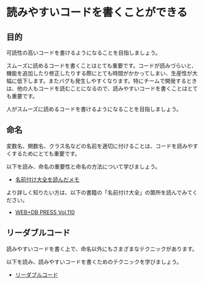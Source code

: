 # 読みやすいコードを書くことができる

## 目的

可読性の高いコードを書けるようになることを目指しましょう。

スムーズに読めるコードを書くことはとても重要です。コードが読みづらいと、機能を追加したり修正したりする際にとても時間がかかってしまい、生産性が大幅に低下します。またバグも発生しやすくなります。特にチームで開発するときは、他の人もコードを読むことになるので、読みやすいコードを書くことはとても重要です。

人がスムーズに読めるコードを書けるようになることを目指しましょう。

## 命名

変数名、関数名、クラス名などの名前を適切に付けることは、コードを読みやすくするためにとても重要です。

以下を読み、命名の重要性と命名の方法について学びましょう。

- [名前付け大全を読んだメモ](https://kde.hateblo.jp/entry/2019/05/06/181639)

より詳しく知りたい方は、以下の書籍の「名前付け大全」の箇所を読んでみてください。

- [WEB+DB PRESS Vol.110](https://www.amazon.co.jp/dp/B07QXHLSJZ/)

## リーダブルコード

読みやすいコードを書く上で、命名以外にもさまざまなテクニックがあります。

以下を読み、読みやすいコードを書くためのテクニックを学びましょう。

- [リーダブルコード](https://www.amazon.co.jp/dp/4873115655/)
